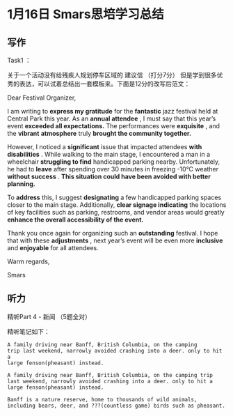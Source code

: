 # 1月16日 Smars思培学习总结

## 写作

Task1 ：

关于一个活动没有给残疾人规划停车区域的 建议信 （打分7分） 但是学到很多优秀的表达，可以试着总结出一套模板来。下面是12分的改写后范文：

Dear Festival Organizer,

I am writing to **express my gratitude** for the **fantastic** jazz festival held at Central Park this year. As an  **annual attendee** , I must say that this year’s event **exceeded all expectations.** The performances were  **exquisite** , and the **vibrant** **atmosphere** truly **brought the community together.**

However, I noticed a **significant** issue that impacted attendees  **with disabilities** . While walking to the main stage, I encountered a man in a wheelchair **struggling to find** handicapped parking nearby. Unfortunately, he had to **leave** after spending over 30 minutes in freezing -10°C weather  **without success** . **This situation could have been avoided with better planning.**

To **address** this, I suggest **designating** a few handicapped parking spaces closer to the main stage. Additionally, **clear signage indicating** the locations of key facilities such as parking, restrooms, and vendor areas would greatly **enhance the overall accessibility of the event.**

Thank you once again for organizing such an **outstanding** festival. I hope that with these  **adjustments** , next year’s event will be even more **inclusive** and **enjoyable** for all attendees.

Warm regards,

Smars

## 听力

精听Part 4 - 新闻 （5题全对）

精听笔记如下：

<code>A family driving near Banff, British Columbia, on the camping trip last weekend, narrowly avoided crashing into a deer. only to hit a large fenson(pheasant) instead.</code>

```
A family driving near Banff, British Columbia, on the camping trip last weekend, narrowly avoided crashing into a deer. only to hit a large fenson(pheasant) instead.
```

```
Banff is a nature reserve, home to thousands of wild animals, including bears, deer, and ???(countless game) birds such as pheasant.
```

```Michael Jenson, who was driving at the time, said they were heading back to their campsite around dusk,  when they came around a bend of the highway, and saw a deer, trying to trotting across the road, Jenson s???(swerved) succssfully around the animal, but only a few seconds later, a pheasant flew across the road, in the opposite direction, and hit the windshield. He pulled over to the side of the road, as the deer ran into the forest, unharmed. Unfortunately, for the pheasant, the impact of windshield, killed it immediately. However, Jenson's daughter Emily, who took a wilderness survival course last year, decided to make the best of the situation, she took the bird back to the campsite, and roasted it with garlic and onions, it's completely legal to eat roadkill in the British Columbia, she explained. why waste perfect good food?  it's sad that we hit it, but at least it didn't go to waste.
```
